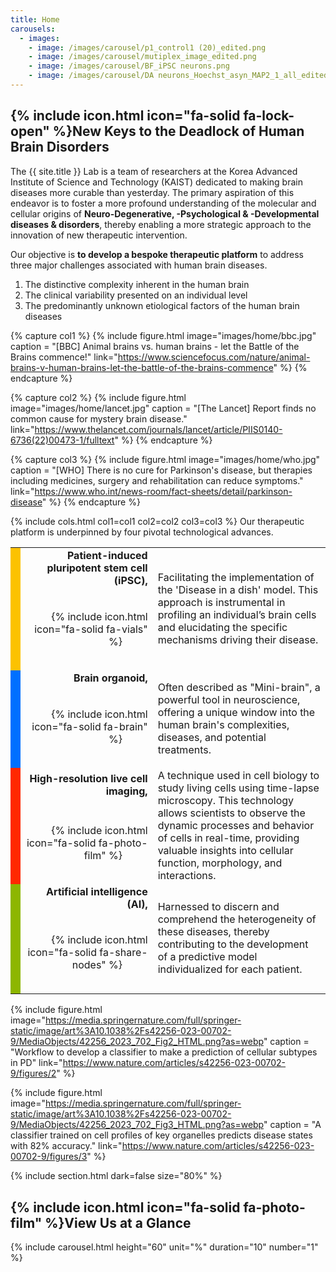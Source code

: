 ```yaml
---
title: Home
carousels:
  - images: 
    - image: /images/carousel/p1_control1 (20)_edited.png
    - image: /images/carousel/mutiplex_image_edited.png
    - image: /images/carousel/BF_iPSC neurons.png
    - image: /images/carousel/DA neurons_Hoechst_asyn_MAP2_1_all_edited.png
---
```


## {% include icon.html icon="fa-solid fa-lock-open" %}New Keys to the Deadlock of Human Brain Disorders

The {{ site.title }} Lab is a team of researchers at the Korea Advanced Institute of Science and Technology (KAIST) dedicated to making brain diseases more curable than yesterday. The primary aspiration of this endeavor is to foster a more profound understanding of the molecular and cellular origins of <strong>Neuro-Degenerative, -Psychological & -Developmental diseases & disorders</strong>, thereby enabling a more strategic approach to the innovation of new therapeutic intervention.
<br>

Our objective is <strong>to develop a bespoke therapeutic platform</strong> to address three major challenges associated with human brain diseases.

<ol>
  <li>The distinctive complexity inherent in the human brain </li>
  
  <li>The clinical variability presented on an individual level </li>
  
  <li>The predominantly unknown etiological factors of the human brain diseases </li>
</ol>

{% capture col1 %}
  {% include figure.html image="images/home/bbc.jpg" caption = "[BBC] Animal brains vs. human brains - let the Battle of the Brains commence!" link="https://www.sciencefocus.com/nature/animal-brains-v-human-brains-let-the-battle-of-the-brains-commence" %}
{% endcapture %}

{% capture col2 %}
  {% include figure.html image="images/home/lancet.jpg" caption = "[The Lancet] Report finds no common cause for mystery brain disease." link="https://www.thelancet.com/journals/lancet/article/PIIS0140-6736(22)00473-1/fulltext" %}
{% endcapture %}

{% capture col3 %}
  {% include figure.html image="images/home/who.jpg" caption = "[WHO] There is no cure for Parkinson's disease, but therapies including medicines, surgery and rehabilitation can reduce symptoms." link="https://www.who.int/news-room/fact-sheets/detail/parkinson-disease" %}
{% endcapture %}

{% include cols.html col1=col1 col2=col2 col3=col3 %}
Our therapeutic platform is underpinned by four pivotal technological advances.

<table style="width:100%">
  <tr>
    <td rowspan="2" style="width:1%; background-color:#fcc200;"></td>
    <td style="width:42%" align="right"><strong>Patient-induced pluripotent stem cell (iPSC),</strong></td>
    <td rowspan="2" align="left">Facilitating the implementation of the 'Disease in a dish' model. This approach is instrumental in profiling an individual’s brain cells and elucidating the specific mechanisms driving their disease.</td>
  </tr>
  <tr style="height:130px">
    <td align="right">{% include icon.html icon="fa-solid fa-vials" %} &emsp; &emsp; </td>
  </tr>
  
  <tr>
    <td rowspan="2" style="background-color:#0070ff;"></td>
    <td align="right"><strong>Brain organoid,</strong></td>
    <td rowspan="2" align="left">Often described as "Mini-brain", a powerful tool in neuroscience, offering a unique window into the human brain's complexities, diseases, and potential treatments.</td>
  </tr>
  <tr style="height:130px">
    <td align="right">{% include icon.html icon="fa-solid fa-brain" %} &emsp; &emsp; </td>
  </tr>
  
  <tr>
    <td rowspan="2" style="background-color:#ff2800;"></td>
    <td align="right"><strong>High-resolution live cell imaging,</strong></td>
    <td rowspan="2" align="left">A technique used in cell biology to study living cells using time-lapse microscopy. This technology allows scientists to observe the dynamic processes and behavior of cells in real-time, providing valuable insights into cellular function, morphology, and interactions.</td>
  </tr>
  <tr style="height:130px">
    <td align="right">{% include icon.html icon="fa-solid fa-photo-film" %} &emsp; &emsp; </td>
  </tr>
  
  <tr>
    <td rowspan="2" style="background-color:#8db600;"></td>
    <td align="right"><strong>Artificial intelligence (AI),</strong></td>
    <td rowspan="2" align="left">Harnessed to discern and comprehend the heterogeneity of these diseases, thereby contributing to the development of a predictive model individualized for each patient.</td>
  </tr>
  <tr style="height:130px">
    <td align="right">{% include icon.html icon="fa-solid fa-share-nodes" %} &emsp; &emsp; </td>
  </tr>
  
</table>

{% include figure.html image="https://media.springernature.com/full/springer-static/image/art%3A10.1038%2Fs42256-023-00702-9/MediaObjects/42256_2023_702_Fig2_HTML.png?as=webp" caption = "Workflow to develop a classifier to make a prediction of cellular subtypes in PD" link="https://www.nature.com/articles/s42256-023-00702-9/figures/2" %}

{% include figure.html image="https://media.springernature.com/full/springer-static/image/art%3A10.1038%2Fs42256-023-00702-9/MediaObjects/42256_2023_702_Fig3_HTML.png?as=webp" caption = "A classifier trained on cell profiles of key organelles predicts disease states with 82% accuracy." link="https://www.nature.com/articles/s42256-023-00702-9/figures/3" %}

{% include section.html dark=false size="80%" %}

## {% include icon.html icon="fa-solid fa-photo-film" %}View Us at a Glance

{% include carousel.html height="60" unit="%" duration="10" number="1" %}
